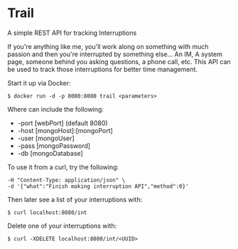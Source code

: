 # Trail
A simple REST API for tracking Interruptions

  If you're anything like me, you'll work along on something with much passion and then you're interrupted by something else... An IM, A system page, someone behind you asking questions, a phone call, etc. This API can be used to track those interruptions for better time management. 
  
  Start it up via Docker:
  
  ```$ docker build . -t trail
  $ docker run -d -p 8080:8080 trail <parameters>
  ``` 
  Where <parameters> can include the following:
  * -port [webPort] (default 8080)
  * -host [mongoHost]:[mongoPort] 
  * -user [mongoUser]
  * -pass [mongoPassword] 
  * -db [mongoDatabase]
  
  To use it from a curl, try the following:
  
  ```$ curl -XPOST localhost:8080/int \ 
  -H "Content-Type: application/json" \
  -d '{"what":"Finish making interruption API","method":0}'
  ```
  
  Then later see a list of your interruptions with:
  
  ```$ curl localhost:8080/int```

  Delete one of your interruptions with:
  
  ```$ curl -XDELETE localhost:8080/int/<UUID>```
